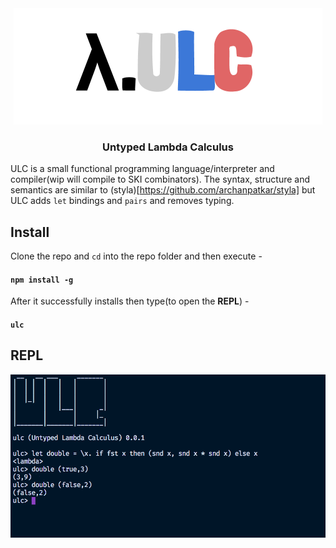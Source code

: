 <div align="center">
<img src="./static/ulc.png" />
<h3>Untyped Lambda Calculus</h3>
</div>

ULC is a small functional programming language/interpreter and compiler(wip will compile to SKI combinators). The syntax, structure and semantics are similar to (styla)[https://github.com/archanpatkar/styla] but ULC adds `let` bindings and `pairs` and removes typing.

## Install
Clone the repo and `cd` into the repo folder and then execute -
#### `npm install -g`
After it successfully installs then type(to open the **REPL**) -
#### `ulc`

## REPL

<img src="./static/repl.png" />
